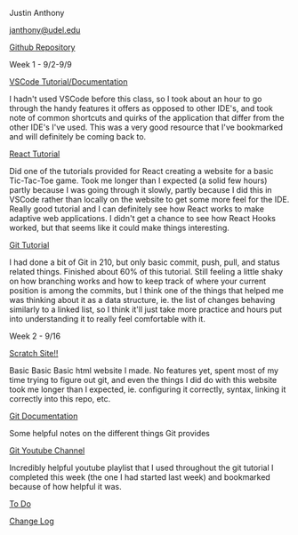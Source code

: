 Justin Anthony

janthony@udel.edu 


[Github Repository](https://github.com/janthony-ud/CISC275-Portfolio)

Week 1 - 9/2-9/9

[VSCode Tutorial/Documentation](https://code.visualstudio.com/docs/getstarted/userinterface)

I hadn't used VSCode before this class, so I took about an hour to go through the handy features it offers as opposed to other IDE's, and took note of common shortcuts and quirks of the application that differ from the other IDE's I've used. This was a very good resource that I've bookmarked and will definitely be coming back to. 

[React Tutorial](https://github.com/janthony-ud/CISC275-Portfolio/blob/main/indexReact.js)

Did one of the tutorials provided for React creating a website for a basic Tic-Tac-Toe game. Took me longer than I expected (a solid few hours) partly because I was going through it slowly, partly because I did this in VSCode rather than locally on the website to get some more feel for the IDE. Really good tutorial and I can definitely see how React works to make adaptive web applications. I didn't get a chance to see how React Hooks worked, but that seems like it could make things interesting. 

[Git Tutorial](https://learngitbranching.js.org/)

I had done a bit of Git in 210, but only basic commit, push, pull, and status related things. Finished about 60% of this tutorial. Still feeling a little shaky on how branching works and how to keep track of where your current position is among the commits, but I think one of the things that helped me was thinking about it as a data structure, ie. the list of changes behaving similarly to a linked list, so I think it'll just take more practice and hours put into understanding it to really feel comfortable with it. 

Week 2 - 9/16

<a href = "Scratch.html">Scratch Site!!</a>

Basic Basic Basic html website I made. No features yet, spent most of my time trying to figure out git, and even the things I did do with this website took me longer than I expected, ie. configuring it correctly, syntax, linking it correctly into this repo, etc. 

[Git Documentation](https://git-scm.com/docs)

Some helpful notes on the different things Git provides

[Git Youtube Channel](https://www.youtube.com/playlist?list=PLFIM0718LjIVknj6sgsSceMqlq242-jNf)

Incredibly helpful youtube playlist that I used throughout the git tutorial I completed this week (the one I had started last week) and bookmarked because of how helpful it was.


[To Do](https://janthony-ud.github.io/275-Basic-Site/ToDo.html)

[Change Log](https://janthony-ud.github.io/275-Basic-Site/ChangeLog.html)

